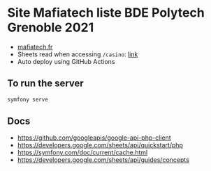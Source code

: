 # Site Mafiatech liste BDE Polytech Grenoble 2021

- [mafiatech.fr](https://mafiatech.fr)
- Sheets read when accessing `/casino`: [link](https://docs.google.com/spreadsheets/d/1nY_G4i-JpBZQlJ9A4ihybNerAbEWFNYpl4LmQvx5wOA/edit?usp=sharing)
- Auto deploy using GitHub Actions

## To run the server

```sh
symfony serve
```

## Docs
- https://github.com/googleapis/google-api-php-client
- https://developers.google.com/sheets/api/quickstart/php
- https://symfony.com/doc/current/cache.html
- https://developers.google.com/sheets/api/guides/concepts
